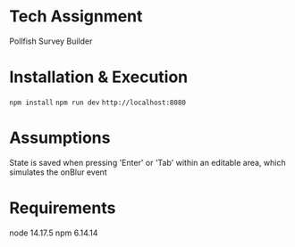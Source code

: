 # Tech Assignment

Pollfish Survey Builder

# Installation & Execution

`npm install`
`npm run dev`
`http://localhost:8080`

# Assumptions

State is saved when pressing 'Enter' or 'Tab' within an editable area, which simulates the onBlur event

# Requirements

node 14.17.5
npm 6.14.14
